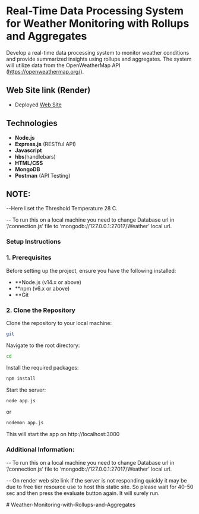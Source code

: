 
# Real-Time Data Processing System for Weather Monitoring with Rollups and Aggregates

Develop a real-time data processing system to monitor weather conditions and provide summarized insights using rollups and aggregates. The system will utilize data from the OpenWeatherMap API (https://openweathermap.org/).

## Web Site link (Render)

- Deployed  [Web Site](https://greatweathermonitering.onrender.com)




## Technologies
- **Node.js**
- **Express.js** (RESTful API)
- **Javascript**
- **hbs**(handlebars)
- **HTML/CSS**
- **MongoDB**
- **Postman** (API Testing)

## NOTE:

--Here I set the Threshold Temperature 28 C.

-- To run this on a local machine you need to change Database url in ‘/connection.js’ file to 
‘mongodb://127.0.0.1:27017/Weather’ local url.

### Setup Instructions

### 1. Prerequisites
Before setting up the project, ensure you have the following installed:

- **Node.js (v14.x or above)
- **npm (v6.x or above)
- **Git

### 2. Clone the Repository
Clone the repository to your local machine:
```bash
git 
```

Navigate to the root directory:
```bash
cd 
```
Install the required packages:
```bash
npm install
```

Start the  server:
```bash
node app.js
```
or
```bash
nodemon app.js
```

This will start the app on http://localhost:3000

### Additional Information:

-- To run this on a local machine you need to change Database url in ‘/connection.js’ file to 
‘mongodb://127.0.0.1:27017/Weather’ local url.

-- On render web site link if the server is not responding quickly it may be due to free tier resource use to host this static site. So please wait for 40-50 sec and then press the evaluate button again. It will surely run.

#   W e a t h e r - M o n i t o r i n g - w i t h - R o l l u p s - a n d - A g g r e g a t e s 
 
 